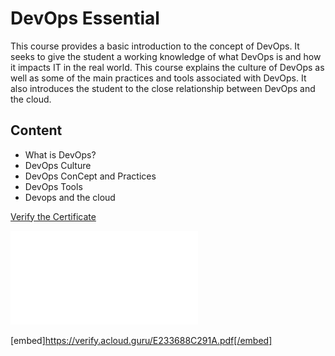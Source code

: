 
# DevOps Essential
This course provides a basic introduction to the concept of DevOps. It seeks to give the student a working knowledge of what DevOps is and how it impacts IT in the real world. This course explains the culture of DevOps as well as some of the main practices and tools associated with DevOps. It also introduces the student to the close relationship between DevOps and the cloud.

## Content
- What is DevOps?
- DevOps Culture
- DevOps ConCept and Practices
- DevOps Tools
- Devops and the cloud



<object data="images/E233688C291A.pdf" width="1000" height="1000" type='application/pdf'></object>



[Verify the Certificate](https://verify.acloud.guru/E233688C291A)

![Certificate](images/E233688C291A.pdf)

[embed]https://verify.acloud.guru/E233688C291A.pdf[/embed]
